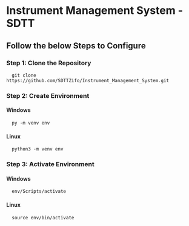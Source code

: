# Instrument Management System - SDTT

## Follow the below Steps to Configure

### Step 1: Clone the Repository

      git clone https://github.com/SDTTZifo/Instrument_Management_System.git
      
### Step 2: Create Environment
#### Windows
      py -m venv env
#### Linux 
      python3 -m venv env

### Step 3: Activate Environment
#### Windows
      env/Scripts/activate
#### Linux
      source env/bin/activate
